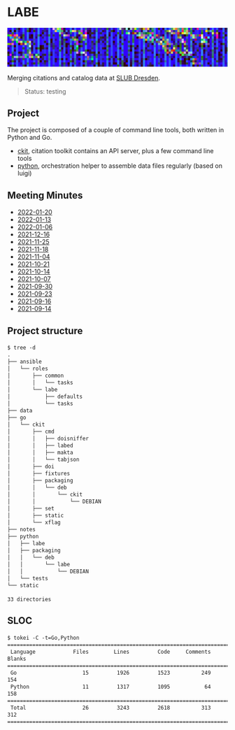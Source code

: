 # LABE

![](static/canvas.png)

Merging citations and catalog data at [SLUB Dresden](https://www.slub-dresden.de/).

> Status: testing

## Project

The project is composed of a couple of command line tools, both written in
Python and Go.

* [ckit](go/ckit), citation toolkit contains an API server, plus a few command line tools
* [python](python), orchestration helper to assemble data files regularly (based on luigi)

## Meeting Minutes

* [2022-01-20](notes/2022_01_20_meeting_minutes.md)
* [2022-01-13](notes/2022_01_13_meeting_minutes.md)
* [2022-01-06](notes/2022_01_06_meeting_minutes.md)
* [2021-12-16](notes/2021_12_16_meeting_minutes.md)
* [2021-11-25](notes/2021_11_25_meeting_minutes.md)
* [2021-11-18](notes/2021_11_18_meeting_minutes.md)
* [2021-11-04](notes/2021_11_04_meeting_minutes.md)
* [2021-10-21](notes/2021_10_21_meeting_minutes.md)
* [2021-10-14](notes/2021_10_14_meeting_minutes.md)
* [2021-10-07](notes/2021_10_07_meeting_minutes.md)
* [2021-09-30](notes/2021_09_30_meeting_minutes.md)
* [2021-09-23](notes/2021_09_23_meeting_minutes.md)
* [2021-09-16](notes/2021_09_16_meeting_minutes.md)
* [2021-09-14](notes/2021_09_14_meeting_minutes.md)

## Project structure

```shell
$ tree -d
.
├── ansible
│   └── roles
│       ├── common
│       │   └── tasks
│       └── labe
│           ├── defaults
│           └── tasks
├── data
├── go
│   └── ckit
│       ├── cmd
│       │   ├── doisniffer
│       │   ├── labed
│       │   ├── makta
│       │   └── tabjson
│       ├── doi
│       ├── fixtures
│       ├── packaging
│       │   └── deb
│       │       └── ckit
│       │           └── DEBIAN
│       ├── set
│       ├── static
│       └── xflag
├── notes
├── python
│   ├── labe
│   ├── packaging
│   │   └── deb
│   │       └── labe
│   │           └── DEBIAN
│   └── tests
└── static

33 directories
```

## SLOC

```
$ tokei -C -t=Go,Python
===============================================================================
 Language            Files        Lines         Code     Comments       Blanks
===============================================================================
 Go                     15         1926         1523          249          154
 Python                 11         1317         1095           64          158
===============================================================================
 Total                  26         3243         2618          313          312
===============================================================================
```


